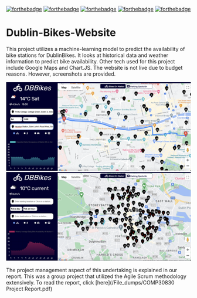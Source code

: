 [![forthebadge](https://forthebadge.com/images/badges/made-with-python.svg)](https://forthebadge.com)
[![forthebadge](https://forthebadge.com/images/badges/uses-html.svg)](https://forthebadge.com)
[![forthebadge](https://forthebadge.com/images/badges/made-with-javascript.svg)](https://forthebadge.com)
[![forthebadge](https://forthebadge.com/images/badges/uses-css.svg)](https://forthebadge.com)
[![forthebadge](https://forthebadge.com/images/badges/uses-git.svg)](https://forthebadge.com)

# Dublin-Bikes-Website

This project utilizes a machine-learning model to predict the availability of bike stations for DublinBikes. It looks at 
historical data and weather information to predict bike availability. Other tech used for this project include Google Maps and 
Chart.JS. The website is not live due to budget reasons. However, screenshots are provided.

<img src='/File_dumps/Screenshot 2023-05-01 at 19.49.21.png'/>

<img src='/File_dumps/Screenshot 2023-05-01 at 19.47.14.png'/>

The project management aspect of this undertaking is explained in our report. This was a group project that utilized the Agile Scrum methodology
extensively. To read the report, click [here](/File_dumps/COMP30830 Project Report.pdf)

